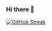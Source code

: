 ### Hi there 👋

[![GitHub Streak](https://streak-stats.demolab.com?user=Wellinton-A&hide_border=true&border_radius=5&hide_total_contributions=true)](https://git.io/streak-stats)
